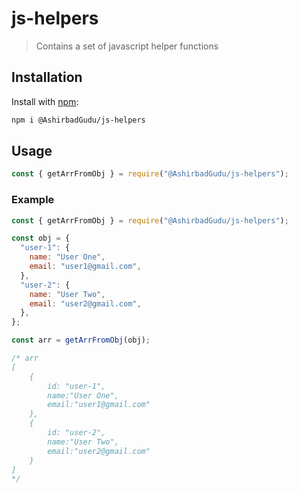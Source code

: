# js-helpers

> Contains a set of javascript helper functions

## Installation

Install with [npm](https://www.npmjs.com/):

```sh
npm i @AshirbadGudu/js-helpers
```

## Usage

```js
const { getArrFromObj } = require("@AshirbadGudu/js-helpers");
```

### Example

```js
const { getArrFromObj } = require("@AshirbadGudu/js-helpers");

const obj = {
  "user-1": {
    name: "User One",
    email: "user1@gmail.com",
  },
  "user-2": {
    name: "User Two",
    email: "user2@gmail.com",
  },
};

const arr = getArrFromObj(obj);

/* arr
[
    {
        id: "user-1", 
        name:"User One",
        email:"user1@gmail.com"
    },
    {
        id: "user-2", 
        name:"User Two",
        email:"user2@gmail.com"
    }
]
*/
```
